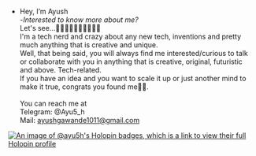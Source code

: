- Hey, I’m Ayush  <br/>
-_Interested to know more about me?_<br/>
Let's see...🤔🧑🏻‍💻🧑🏻‍💻🧑🏻‍💻<br/>
I'm a tech nerd and crazy about any new tech, inventions and pretty much anything that is creative and unique.<br/>
Well, that being said, you will always find me interested/curious to talk or collaborate with you in anything that is creative, original, futuristic and above. Tech-related.<br/>
If you have an idea and you want to scale it up or just another mind to make it true, congrats you found me✌🏻.
<br/><br/>
You can reach me at<br/>
Telegram:  @Ayu5_h<br/>
Mail:  ayushgawande1011@gmail.com<br/>

[![An image of @ayu5h's Holopin badges, which is a link to view their full Holopin profile](https://holopin.me/ayu5h)](https://holopin.io/@ayu5h)



<!---
Ayu5-h/Ayu5-h is a ✨ special ✨ repository because its `README.md` (this file) appears on your GitHub profile.
You can click the Preview link to take a look at your changes.
--->
